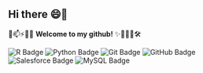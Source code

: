 ## Hi there 😄👋

💬📫⚡🚀🔬 **Welcome to my github!** ✨🔭🌱👯🛠️

![R Badge](https://img.shields.io/badge/R-276DC3?logo=r&logoColor=fff&style=for-the-badge) ![Python Badge](https://img.shields.io/badge/Python-3776AB?logo=python&logoColor=fff&style=for-the-badge) ![Git Badge](https://img.shields.io/badge/Git-F05032?logo=git&logoColor=fff&style=for-the-badge) ![GitHub Badge](https://img.shields.io/badge/GitHub-181717?logo=github&logoColor=fff&style=for-the-badge) ![Salesforce Badge](https://img.shields.io/badge/Salesforce-00A1E0?logo=salesforce&logoColor=fff&style=for-the-badge) ![MySQL Badge](https://img.shields.io/badge/MySQL-4479A1?logo=mysql&logoColor=fff&style=for-the-badge)
